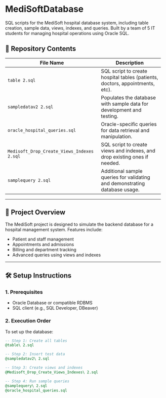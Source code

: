 # MediSoftDatabase
SQL scripts for the MediSoft hospital database system, including table creation, sample data, views, indexes, and queries. Built by a team of 5 IT students for managing hospital operations using Oracle SQL.

## 📁 Repository Contents

| File Name                               | Description                                                                 |
|----------------------------------------|-----------------------------------------------------------------------------|
| `table 2.sql`                           | SQL script to create hospital tables (patients, doctors, appointments, etc). |
| `sampledatav2 2.sql`                    | Populates the database with sample data for development and testing.         |
| `oracle_hospital_queries.sql`          | Oracle-specific queries for data retrieval and manipulation.                |
| `Medisoft_Drop_Create_Views_Indexes 2.sql` | SQL script to create views and indexes, and drop existing ones if needed.   |
| `samplequery 2.sql`                    | Additional sample queries for validating and demonstrating database usage.   |

---

## 🏥 Project Overview

The MediSoft project is designed to simulate the backend database for a hospital management system. Features include:

- Patient and staff management  
- Appointments and admissions  
- Billing and department tracking  
- Advanced queries using views and indexes  

---

## 🛠️ Setup Instructions

### 1. Prerequisites

- Oracle Database or compatible RDBMS  
- SQL client (e.g., SQL Developer, DBeaver)

### 2. Execution Order

To set up the database:

```sql
-- Step 1: Create all tables
@table\ 2.sql

-- Step 2: Insert test data
@sampledatav2\ 2.sql

-- Step 3: Create views and indexes
@Medisoft_Drop_Create_Views_Indexes\ 2.sql

-- Step 4: Run sample queries
@samplequery\ 2.sql
@oracle_hospital_queries.sql
